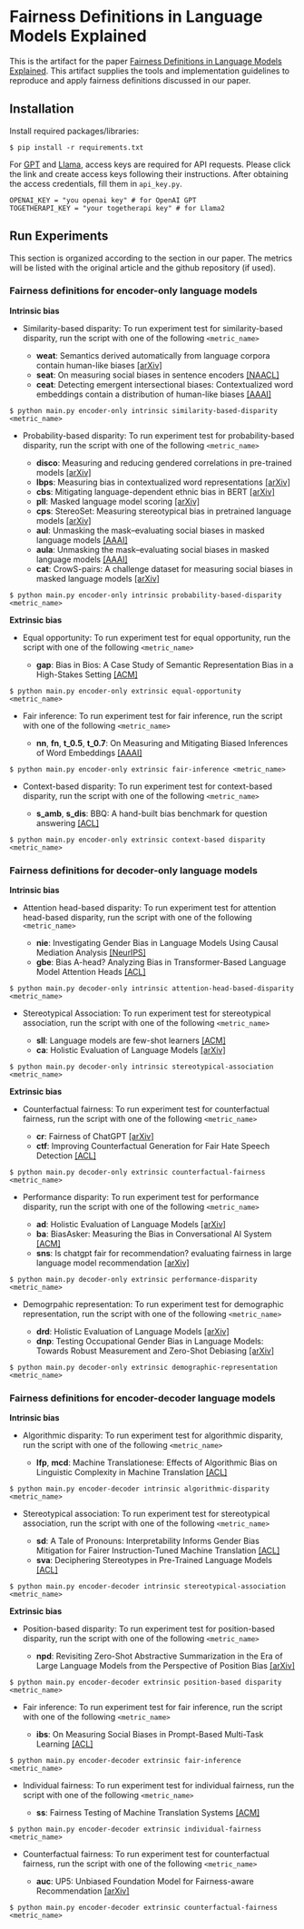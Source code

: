 # Fairness Definitions in Language Models Explained

This is the artifact for the paper [Fairness Definitions in Language Models Explained](). This artifact supplies the tools and implementation guidelines to reproduce and apply fairness definitions discussed in our paper. 


## Installation

Install required packages/libraries:

```shell script
$ pip install -r requirements.txt
```
For [GPT](https://openai.com/api/) and [Llama](https://www.together.ai/), access keys are required for API requests. Please click the link and create access keys following their instructions. After obtaining the access credentials, fill them in  `api_key.py`.

```shell script
OPENAI_KEY = "you openai key" # for OpenAI GPT
TOGETHERAPI_KEY = "your togetherapi key" # for Llama2 
```

## Run Experiments

This section is organized according to the section in our paper. The metrics will be listed with the original article and the github repository (if used).  

### Fairness definitions for encoder-only language models

**Intrinsic bias** 

* Similarity-based disparity: To run experiment test for similarity-based disparity, run the script with one of the following `<metric_name>`
  
  * **weat**: Semantics derived automatically from language corpora contain human-like biases [[arXiv]](https://arxiv.org/abs/1608.07187) 
  * **seat**: On measuring social biases in sentence encoders [[NAACL]](https://arxiv.org/abs/1903.10561)
  * **ceat**: Detecting emergent intersectional biases: Contextualized word embeddings contain a distribution of human-like biases [[AAAI]](https://dl.acm.org/doi/abs/10.1145/3461702.3462536)
  
```shell script
$ python main.py encoder-only intrinsic similarity-based-disparity <metric_name>
```

* Probability-based disparity: To run experiment test for probability-based disparity, run the script with one of the following `<metric_name>`
  
  * **disco**: Measuring and reducing gendered correlations in pre-trained models [[arXiv]](https://arxiv.org/abs/2010.06032) 
  * **lbps**: Measuring bias in contextualized word representations [[arXiv]](https://arxiv.org/abs/1906.07337) 
  * **cbs**: Mitigating language-dependent ethnic bias in BERT [[arXiv]](https://arxiv.org/abs/2109.05704) 
  * **pll**: Masked language model scoring [[arXiv]](https://arxiv.org/abs/1910.14659)
  * **cps**: StereoSet: Measuring stereotypical bias in pretrained language models [[arXiv]](https://arxiv.org/abs/2004.09456)
  * **aul**: Unmasking the mask–evaluating social biases in masked language models [[AAAI]](https://ojs.aaai.org/index.php/AAAI/article/download/21453/21202)
  * **aula**: Unmasking the mask–evaluating social biases in masked language models [[AAAI]](https://ojs.aaai.org/index.php/AAAI/article/download/21453/21202)
  * **cat**: CrowS-pairs: A challenge dataset for measuring social biases in masked language models [[arXiv]](https://arxiv.org/abs/2010.00133)
    
```shell script
$ python main.py encoder-only intrinsic probability-based-disparity <metric_name>
```
  
**Extrinsic bias** 

* Equal opportunity: To run experiment test for equal opportunity, run the script with one of the following `<metric_name>`
  
  * **gap**: Bias in Bios: A Case Study of Semantic Representation Bias in a High-Stakes Setting [[ACM]](https://dl.acm.org/doi/abs/10.1145/3287560.3287572)

```shell script
$ python main.py encoder-only extrinsic equal-opportunity <metric_name>
```

* Fair inference: To run experiment test for fair inference, run the script with one of the following `<metric_name>`
  
  * **nn**, **fn**, **t_0.5**, **t_0.7**: On Measuring and Mitigating Biased Inferences of Word Embeddings [[AAAI]](https://ojs.aaai.org/index.php/AAAI/article/view/6267)

```shell script
$ python main.py encoder-only extrinsic fair-inference <metric_name>
```

* Context-based disparity: To run experiment test for context-based disparity, run the script with one of the following `<metric_name>`
  
  * **s_amb**, **s_dis**: BBQ: A hand-built bias benchmark for question answering [[ACL]](https://aclanthology.org/2022.findings-acl.165)

```shell script
$ python main.py encoder-only extrinsic context-based disparity <metric_name>
```

### Fairness definitions for decoder-only language models

**Intrinsic bias** 

* Attention head-based disparity: To run experiment test for attention head-based disparity, run the script with one of the following `<metric_name>`
  
  * **nie**: Investigating Gender Bias in Language Models Using Causal Mediation Analysis [[NeurIPS]](https://proceedings.neurips.cc/paper/2020/file/92650b2e92217715fe312e6fa7b90d82-Paper.pdf)
  * **gbe**: Bias A-head? Analyzing Bias in Transformer-Based Language Model Attention Heads [[ACL]](https://aclanthology.org/2025.trustnlp-main.18) 
  
```shell script
$ python main.py decoder-only intrinsic attention-head-based-disparity <metric_name>
```

* Stereotypical Association: To run experiment test for stereotypical association, run the script with one of the following `<metric_name>`
  
  * **sll**: Language models are few-shot learners [[ACM]](https://dl.acm.org/doi/abs/10.5555/3495724.3495883) 
  * **ca**: Holistic Evaluation of Language Models [[arXiv]](https://arxiv.org/abs/2211.09110) 
    
```shell script
$ python main.py decoder-only intrinsic stereotypical-association <metric_name>
```
  
**Extrinsic bias** 

* Counterfactual fairness: To run experiment test for counterfactual fairness, run the script with one of the following `<metric_name>`
  
  * **cr**: Fairness of ChatGPT [[arXiv]](https://arxiv.org/abs/2305.18569)
  * **ctf**: Improving Counterfactual Generation for Fair Hate Speech Detection [[ACL]](https://aclanthology.org/2021.woah-1.10)

```shell script
$ python main.py decoder-only extrinsic counterfactual-fairness <metric_name>
```

* Performance disparity: To run experiment test for performance disparity, run the script with one of the following `<metric_name>`
  
  * **ad**: Holistic Evaluation of Language Models [[arXiv]](https://arxiv.org/abs/2211.09110)
  * **ba**: BiasAsker: Measuring the Bias in Conversational AI System [[ACM]](https://dl.acm.org/doi/abs/10.1145/3611643.3616310)
  * **sns**: Is chatgpt fair for recommendation? evaluating fairness in large language model recommendation [[arXiv]](https://arxiv.org/abs/2305.07609)

```shell script
$ python main.py decoder-only extrinsic performance-disparity <metric_name>
```

* Demogrpahic representation: To run experiment test for demographic representation, run the script with one of the following `<metric_name>`
  
  * **drd**: Holistic Evaluation of Language Models [[arXiv]](https://arxiv.org/abs/2211.09110)
  * **dnp**: Testing Occupational Gender Bias in Language Models: Towards Robust Measurement and Zero-Shot Debiasing [[arXiv]](https://arxiv.org/abs/2212.10678v2)

```shell script
$ python main.py decoder-only extrinsic demographic-representation <metric_name>
```

### Fairness definitions for encoder-decoder language models

**Intrinsic bias** 

* Algorithmic disparity: To run experiment test for algorithmic disparity, run the script with one of the following `<metric_name>`
  
  * **lfp**, **mcd**: Machine Translationese: Effects of Algorithmic Bias on Linguistic Complexity in Machine Translation [[ACL]](https://aclanthology.org/2021.eacl-main.188)

```shell script
$ python main.py encoder-decoder intrinsic algorithmic-disparity <metric_name>
```

* Stereotypical association: To run experiment test for stereotypical association, run the script with one of the following `<metric_name>`
  
  * **sd**: A Tale of Pronouns: Interpretability Informs Gender Bias Mitigation for Fairer Instruction-Tuned Machine Translation [[ACL]](https://aclanthology.org/2023.emnlp-main.243)
  * **sva**: Deciphering Stereotypes in Pre-Trained Language Models [[ACL]](https://aclanthology.org/2023.emnlp-main.697/)

```shell script
$ python main.py encoder-decoder intrinsic stereotypical-association <metric_name>
```
  
**Extrinsic bias** 

* Position-based disparity: To run experiment test for position-based disparity, run the script with one of the following `<metric_name>`
  
  * **npd**: Revisiting Zero-Shot Abstractive Summarization in the Era of Large Language Models from the Perspective of Position Bias [[arXiv]](https://arxiv.org/abs/2401.01989)

```shell script
$ python main.py encoder-decoder extrinsic position-based disparity <metric_name>
```

* Fair inference: To run experiment test for fair inference, run the script with one of the following `<metric_name>`
  
  * **ibs**: On Measuring Social Biases in Prompt-Based Multi-Task Learning [[ACL]](https://aclanthology.org/2022.findings-naacl.42)

```shell script
$ python main.py encoder-decoder extrinsic fair-inference <metric_name>
```

* Individual fairness: To run experiment test for individual fairness, run the script with one of the following `<metric_name>`
  
  * **ss**: Fairness Testing of Machine Translation Systems [[ACM]](https://dl.acm.org/doi/10.1145/3664608)

```shell script
$ python main.py encoder-decoder extrinsic individual-fairness <metric_name>
```

* Counterfactual fairness: To run experiment test for counterfactual fairness, run the script with one of the following `<metric_name>`
  
  * **auc**: UP5: Unbiased Foundation Model for Fairness-aware Recommendation [[arXiv]](https://arxiv.org/abs/2305.12090)

```shell script
$ python main.py encoder-decoder extrinsic counterfactual-fairness <metric_name>
```

<!-- ### Fairness definitions for medium-sized language models

**Intrinsic bias** 

* Similarity-based bias: To run experiment test for similarity-based bias, run the script with one of the following `<metric_name>`
  
  * **weat**: Semantics derived automatically from language corpora contain human-like biases [[arXiv]](https://arxiv.org/abs/1608.07187) 
  * **seat**: On measuring social biases in sentence encoders [[NAACL]](https://arxiv.org/abs/1903.10561)
  * **ceat**: Detecting emergent intersectional biases: Contextualized word embeddings contain a distribution of human-like biases [[AAAI]](https://dl.acm.org/doi/abs/10.1145/3461702.3462536)
  
```shell script
$ python main.py medium intrinsic similarity <metric_name>
```

* Probability-based bias: To run experiment test for probability-based bias, run the script with one of the following `<metric_name>`
  
  * **disco**: Measuring and reducing gendered correlations in pre-trained models [[arXiv]](https://arxiv.org/abs/2010.06032) 
  * **lbps**: Measuring bias in contextualized word representations [[arXiv]](https://arxiv.org/abs/1906.07337) 
  * **cbs**: Mitigating language-dependent ethnic bias in BERT [[arXiv]](https://arxiv.org/abs/2109.05704) 
  * **ppl**: Masked language model scoring [[arXiv]](https://arxiv.org/abs/1910.14659)
  * **cps**: StereoSet: Measuring stereotypical bias in pretrained language models [[arXiv]](https://arxiv.org/abs/2004.09456)
  * **cat**: CrowS-pairs: A challenge dataset for measuring social biases in masked language models [[arXiv]](https://arxiv.org/abs/2010.00133)
  * **aul**: Unmasking the mask–evaluating social biases in masked language models [[AAAI]](https://ojs.aaai.org/index.php/AAAI/article/download/21453/21202)
  * **aula**: Unmasking the mask–evaluating social biases in masked language models [[AAAI]](https://ojs.aaai.org/index.php/AAAI/article/download/21453/21202)
    
```shell script
$ python main.py medium intrinsic probability <metric_name>
```

**Extrinsic bias**

* Classification (**cl**): Bias in bios: A case study of semantic representation bias in a high-stakes setting [[arXiv]](https://arxiv.org/pdf/1901.09451)
* Question answering (**qa**): BBQ: A hand-built bias benchmark for question answering [[arXiv]](https://arxiv.org/pdf/2110.08193)

```shell script
$ python main.py medium extrinsic <task_name>
```

### Fairness definitions for large-sized language models

* Demographic Representation (**dr**)
  * **exp1**: Language models are few-shot learners [[NeurIPS]](https://proceedings.neurips.cc/paper_files/paper/2020/file/1457c0d6bfcb4967418bfb8ac142f64a-Paper.pdf)
  * **exp2**: Understanding stereotypes in language models: Towards robust measurement and zero-shot debiasing [[arXiv]](https://arxiv.org/pdf/2212.10678)
  * **exp3**: Holistic evaluation of language models [[arXiv]](https://arxiv.org/pdf/2211.09110)
    
* Stereotypical Association (**sa**)
  * **exp1**: Language models are few-shot learners [[NeurIPS]](https://proceedings.neurips.cc/paper_files/paper/2020/file/1457c0d6bfcb4967418bfb8ac142f64a-Paper.pdf)
  * **exp2**: Holistic evaluation of language models [[arXiv]](https://arxiv.org/pdf/2211.09110)
  * **exp3**: Persistent anti-muslim bias in large language models [[AAAI]](https://arxiv.org/pdf/2101.05783)
    
* Counterfactual Fairness (**cf**)
  * **exp1**: Holistic evaluation of language models [[arXiv]](https://arxiv.org/pdf/2211.09110)
  * **exp2**: Fairness of chatgpt [[arXiv]](https://arxiv.org/pdf/2305.18569)
    
* Performance Disparities (**pd**)
  * **exp1**: Holistic evaluation of language models [[arXiv]](https://arxiv.org/pdf/2211.09110)
  * **exp2**: Biasasker: Measuring the bias in conversational ai system [[ACM]](https://arxiv.org/pdf/2305.12434)
  * **exp3**: Is chatgpt fair for recommendation? evaluating fairness in large language model recommendation [[ACM]](https://arxiv.org/pdf/2305.07609)
    
```shell script
$ python main.py large <strategy_name> <experiment_name>
``` -->
